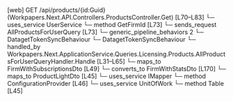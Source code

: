 [web] GET /api/products/{id:Guid}  (Workpapers.Next.API.Controllers.ProductsController.Get)  [L70–L83]
  └─ uses_service UserService
    └─ method GetFirmId [L73]
  └─ sends_request AllProductsForUserQuery [L73]
    └─ generic_pipeline_behaviors 2
      └─ DatagetTokenSyncBehaviour
      └─ DatagetTokenSyncBehaviour
    └─ handled_by Workpapers.Next.ApplicationService.Queries.Licensing.Products.AllProductsForUserQueryHandler.Handle [L31–L65]
      └─ maps_to FirmWithSubscriptionsDto [L49]
        └─ converts_to FirmWithStatsDto [L170]
      └─ maps_to ProductLightDto [L45]
      └─ uses_service IMapper
        └─ method ConfigurationProvider [L46]
      └─ uses_service UnitOfWork
        └─ method Table [L45]

